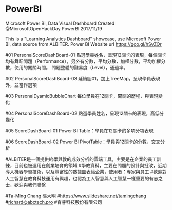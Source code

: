 # PowerBI
Microsoft Power BI, Data Visual Dashboard
Created @MicrosoftOpenHackDay PowerBI 2017/11/19

This is a "Learning Analytics Dashboard" showcase, use Microsoft Power BI, data source from ALBITER.
Power BI Website url https://goo.gl/hSvZQr

#01 PersonalScoreDashBoard-01
點選學員姓名，呈現12關卡的表現，每個關卡均有舞蹈問題（Performance），另外有分數，平均分數，加權分數，平均加權分數，使用的闖關時間。
問題整體的難易度（Level），通過率。

#02 PersonalScoreDashBoard-03
延續圖01，加上TreeMap，呈現學員表現外，並當作選項

#03 PersonalDyamicBubbleChart
每位學員在12關卡，闖關的歷程，與表現變化

#04 PersonalScoreDashBoard-02
點選學員姓名，呈現12關卡的表現，高低分變化


#05 ScoreDashBoard-01
Power BI Table：學員在12關卡的多項分項表現

#06 ScoreDashBoard-02
Power BI PivotTable：學員與12關卡的分數，交叉分析

#ALBITER是一個提供給學與教的成效分析的雲端工具，主要是在企業的員工訓練，目前也被運用在創業培育的領域
#學教資料，主要在問題的設計與批改，近期導入機器學習技術，以及豐富性的數據圖表給企業，使用者：專家與員工
#歡迎對人工智慧在教育科技運用有興趣，也認為工人智慧與人工智慧一樣重要的有志之士，歡迎與我們聯繫

#Ta-Ming Chang 張大明
#https://www.slideshare.net/tamingchang
#richard@abctech.pro
#育睿科技股份有限公司




